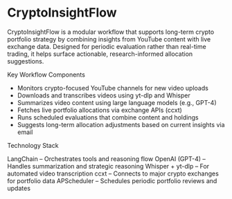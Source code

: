 # CryptoInsightFlow

CryptoInsightFlow is a modular workflow that supports long-term crypto portfolio strategy by combining insights from YouTube content with live exchange data. Designed for periodic evaluation rather than real-time trading, it helps surface actionable, research-informed allocation suggestions.

Key Workflow Components
 - Monitors crypto-focused YouTube channels for new video uploads
 - Downloads and transcribes videos using yt-dlp and Whisper
 - Summarizes video content using large language models (e.g., GPT-4)
 - Fetches live portfolio allocations via exchange APIs (ccxt)
 - Runs scheduled evaluations that combine content and holdings
 - Suggests long-term allocation adjustments based on current insights via email

Technology Stack

LangChain – Orchestrates tools and reasoning flow
OpenAI (GPT-4) – Handles summarization and strategic reasoning
Whisper + yt-dlp – For automated video transcription
ccxt – Connects to major crypto exchanges for portfolio data
APScheduler – Schedules periodic portfolio reviews and updates
